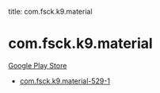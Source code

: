 title: com.fsck.k9.material
# com.fsck.k9.material


[Google Play Store](https://play.google.com/store/apps/details?id=com.fsck.k9.material)


* [com.fsck.k9.material-529-1](./com.fsck.k9.material-529-1/)